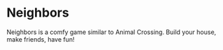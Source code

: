 # Neighbors
Neighbors is a comfy game similar to Animal Crossing. Build your house, make friends, have fun!
